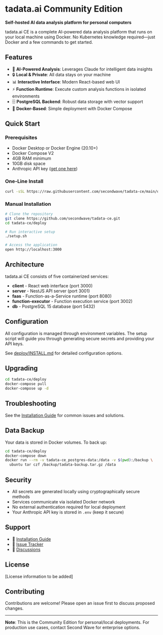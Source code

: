 # tadata.ai Community Edition

**Self-hosted AI data analysis platform for personal computers**

tadata.ai CE is a complete AI-powered data analysis platform that runs on your local machine using Docker. No Kubernetes knowledge required—just Docker and a few commands to get started.

## Features

- 🤖 **AI-Powered Analysis**: Leverages Claude for intelligent data insights
- 🔒 **Local & Private**: All data stays on your machine
- 📊 **Interactive Interface**: Modern React-based web UI
- ⚡ **Function Runtime**: Execute custom analysis functions in isolated environments
- 🗄️ **PostgreSQL Backend**: Robust data storage with vector support
- 🐳 **Docker-Based**: Simple deployment with Docker Compose

## Quick Start

### Prerequisites

- Docker Desktop or Docker Engine (20.10+)
- Docker Compose V2
- 4GB RAM minimum
- 10GB disk space
- Anthropic API key ([get one here](https://console.anthropic.com/))

### One-Line Install

```bash
curl -sSL https://raw.githubusercontent.com/secondwave/tadata-ce/main/deploy/install.sh | bash
```

### Manual Installation

```bash
# Clone the repository
git clone https://github.com/secondwave/tadata-ce.git
cd tadata-ce/deploy

# Run interactive setup
./setup.sh

# Access the application
open http://localhost:3000
```

## Architecture

tadata.ai CE consists of five containerized services:

- **client** - React web interface (port 3000)
- **server** - NestJS API server (port 3001)
- **faas** - Function-as-a-Service runtime (port 8080)
- **function-executor** - Function execution service (port 3002)
- **db** - PostgreSQL 15 database (port 5432)

## Configuration

All configuration is managed through environment variables. The setup script will guide you through generating secure secrets and providing your API keys.

See [deploy/INSTALL.md](deploy/INSTALL.md) for detailed configuration options.

## Upgrading

```bash
cd tadata-ce/deploy
docker-compose pull
docker-compose up -d
```

## Troubleshooting

See the [Installation Guide](deploy/INSTALL.md#troubleshooting) for common issues and solutions.

## Data Backup

Your data is stored in Docker volumes. To back up:

```bash
cd tadata-ce/deploy
docker-compose down
docker run --rm -v tadata-ce_postgres-data:/data -v $(pwd):/backup \
  ubuntu tar czf /backup/tadata-backup.tar.gz /data
```

## Security

- All secrets are generated locally using cryptographically secure methods
- Services communicate via isolated Docker network
- No external authentication required for local deployment
- Your Anthropic API key is stored in `.env` (keep it secure)

## Support

- 📖 [Installation Guide](deploy/INSTALL.md)
- 🐛 [Issue Tracker](https://github.com/secondwave/tadata-ce/issues)
- 💬 [Discussions](https://github.com/secondwave/tadata-ce/discussions)

## License

[License information to be added]

## Contributing

Contributions are welcome! Please open an issue first to discuss proposed changes.

---

**Note**: This is the Community Edition for personal/local deployments. For production use cases, contact Second Wave for enterprise options.
